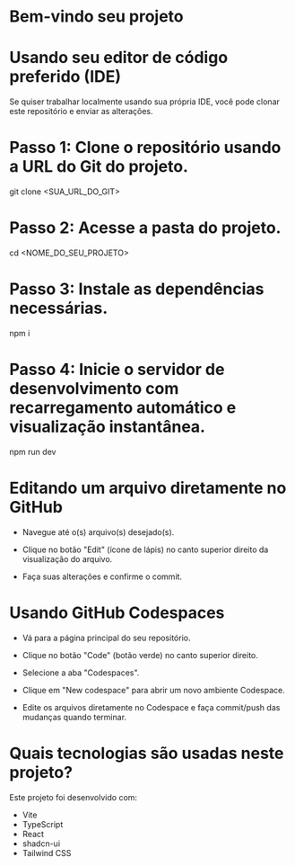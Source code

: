 # Bem-vindo seu projeto

# Usando seu editor de código preferido (IDE)

Se quiser trabalhar localmente usando sua própria IDE, você pode clonar este repositório e enviar as alterações. 
# Passo 1: Clone o repositório usando a URL do Git do projeto.
git clone <SUA_URL_DO_GIT>

# Passo 2: Acesse a pasta do projeto.
cd <NOME_DO_SEU_PROJETO>

# Passo 3: Instale as dependências necessárias.
npm i

# Passo 4: Inicie o servidor de desenvolvimento com recarregamento automático e visualização instantânea.
npm run dev

# Editando um arquivo diretamente no GitHub
- Navegue até o(s) arquivo(s) desejado(s).

- Clique no botão "Edit" (ícone de lápis) no canto superior direito da visualização do arquivo.

- Faça suas alterações e confirme o commit.

# Usando GitHub Codespaces
- Vá para a página principal do seu repositório.

- Clique no botão "Code" (botão verde) no canto superior direito.

- Selecione a aba "Codespaces".

- Clique em "New codespace" para abrir um novo ambiente Codespace.

- Edite os arquivos diretamente no Codespace e faça commit/push das mudanças quando terminar.

# Quais tecnologias são usadas neste projeto?
Este projeto foi desenvolvido com:

- Vite
- TypeScript
- React
- shadcn-ui
- Tailwind CSS


